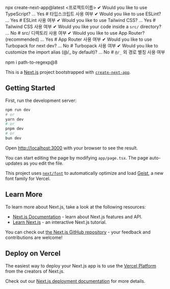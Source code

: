 npx create-next-app@latest <프로젝트이름>
✔ Would you like to use TypeScript? … Yes # 타입스크립트 사용 여부
✔ Would you like to use ESLint? … Yes # ESLint 사용 여부
✔ Would you like to use Tailwind CSS? … Yes # Tailwind CSS 사용 여부
✔ Would you like your code inside a `src/` directory? … No # src/ 디렉토리 사용 여부
✔ Would you like to use App Router? (recommended) … Yes # App Router 사용 여부
✔ Would you like to use Turbopack for next dev? … No # Turbopack 사용 여부
✔ Would you like to customize the import alias (@/_ by default)? … No # `@/_` 외 경로 별칭 사용 여부

npm i path-to-regexp@8

This is a [Next.js](https://nextjs.org) project bootstrapped with [`create-next-app`](https://nextjs.org/docs/app/api-reference/cli/create-next-app).

## Getting Started

First, run the development server:

```bash
npm run dev
# or
yarn dev
# or
pnpm dev
# or
bun dev
```

Open [http://localhost:3000](http://localhost:3000) with your browser to see the result.

You can start editing the page by modifying `app/page.tsx`. The page auto-updates as you edit the file.

This project uses [`next/font`](https://nextjs.org/docs/app/building-your-application/optimizing/fonts) to automatically optimize and load [Geist](https://vercel.com/font), a new font family for Vercel.

## Learn More

To learn more about Next.js, take a look at the following resources:

- [Next.js Documentation](https://nextjs.org/docs) - learn about Next.js features and API.
- [Learn Next.js](https://nextjs.org/learn) - an interactive Next.js tutorial.

You can check out [the Next.js GitHub repository](https://github.com/vercel/next.js) - your feedback and contributions are welcome!

## Deploy on Vercel

The easiest way to deploy your Next.js app is to use the [Vercel Platform](https://vercel.com/new?utm_medium=default-template&filter=next.js&utm_source=create-next-app&utm_campaign=create-next-app-readme) from the creators of Next.js.

Check out our [Next.js deployment documentation](https://nextjs.org/docs/app/building-your-application/deploying) for more details.
